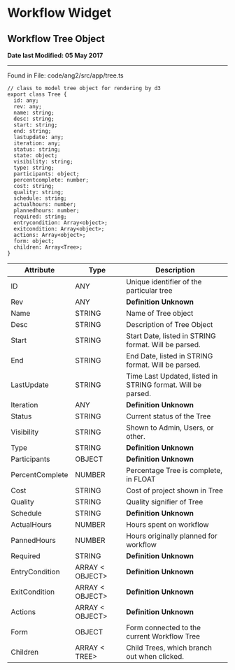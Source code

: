# Workflow Widget

## Workflow Tree Object

**Date last Modified: 05 May 2017**

--------------------------------------------------------------------------------

Found in File: code/ang2/src/app/tree.ts

```
// class to model tree object for rendering by d3
export class Tree {
  id: any;
  rev: any;
  name: string;
  desc: string;
  start: string;
  end: string;
  lastupdate: any;
  iteration: any;
  status: string;
  state: object;
  visibility: string;
  type: string;
  participants: object;
  percentcomplete: number;
  cost: string;
  quality: string;
  schedule: string;
  actualhours: number;
  plannedhours: number;
  required: string;
  entrycondition: Array<object>;
  exitcondition: Array<object>;
  actions: Array<object>;
  form: object;
  children: Array<Tree>;
}
```

Attribute       | Type            | Description
--------------- | --------------- | -----------------------------------------------------------
ID              | ANY             | Unique identifier of the particular tree
Rev             | ANY             | **Definition Unknown**
Name            | STRING          | Name of Tree object
Desc            | STRING          | Description of Tree Object
Start           | STRING          | Start Date, listed in STRING format. Will be parsed.
End             | STRING          | End Date, listed in STRING format. Will be parsed.
LastUpdate      | STRING          | Time Last Updated, listed in STRING format. Will be parsed.
Iteration       | ANY             | **Definition Unknown**
Status          | STRING          | Current status of the Tree
Visibility      | STRING          | Shown to Admin, Users, or other.
Type            | STRING          | **Definition Unknown**
Participants    | OBJECT          | **Definition Unknown**
PercentComplete | NUMBER          | Percentage Tree is complete, in FLOAT
Cost            | STRING          | Cost of project shown in Tree
Quality         | STRING          | Quality signifier of Tree
Schedule        | STRING          | **Definition Unknown**
ActualHours     | NUMBER          | Hours spent on workflow
PannedHours     | NUMBER          | Hours originally planned for workflow
Required        | STRING          | **Definition Unknown**
EntryCondition  | ARRAY < OBJECT> | **Definition Unknown**
ExitCondition   | ARRAY < OBJECT> | **Definition Unknown**
Actions         | ARRAY < OBJECT> | **Definition Unknown**
Form            | OBJECT          | Form connected to the current Workflow Tree
Children        | ARRAY < TREE>   | Child Trees, which branch out when clicked.
